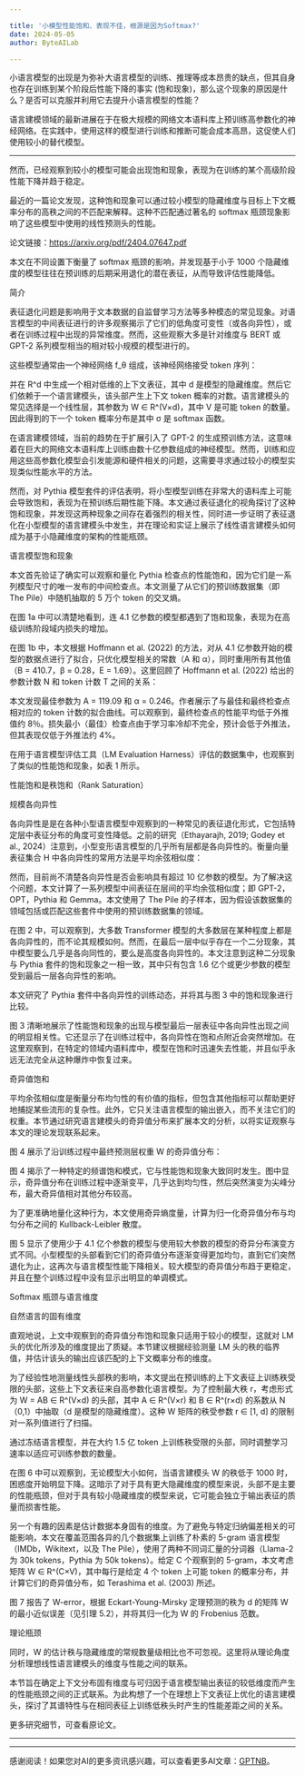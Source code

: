 ```yaml
---

title: '小模型性能饱和、表现不佳，根源是因为Softmax?'
date: 2024-05-05
author: ByteAILab

---
```


小语言模型的出现是为弥补大语言模型的训练、推理等成本昂贵的缺点，但其自身也存在训练到某个阶段后性能下降的事实 (饱和现象)，那么这个现象的原因是什么？是否可以克服并利用它去提升小语言模型的性能？

语言建模领域的最新进展在于在极大规模的网络文本语料库上预训练高参数化的神经网络。在实践中，使用这样的模型进行训练和推断可能会成本高昂，这促使人们使用较小的替代模型。

---
然而，已经观察到较小的模型可能会出现饱和现象，表现为在训练的某个高级阶段性能下降并趋于稳定。

最近的一篇论文发现，这种饱和现象可以通过较小模型的隐藏维度与目标上下文概率分布的高秩之间的不匹配来解释。这种不匹配通过著名的 softmax 瓶颈现象影响了这些模型中使用的线性预测头的性能。

论文链接：https://arxiv.org/pdf/2404.07647.pdf

本文在不同设置下衡量了 softmax 瓶颈的影响，并发现基于小于 1000 个隐藏维度的模型往往在预训练的后期采用退化的潜在表征，从而导致评估性能降低。

简介

表征退化问题是影响用于文本数据的自监督学习方法等多种模态的常见现象。对语言模型的中间表征进行的许多观察揭示了它们的低角度可变性（或各向异性），或者在训练过程中出现的异常维度。然而，这些观察大多是针对维度与 BERT 或 GPT-2 系列模型相当的相对较小规模的模型进行的。

这些模型通常由一个神经网络 f_θ 组成，该神经网络接受 token 序列：

并在 R^d 中生成一个相对低维的上下文表征，其中 d 是模型的隐藏维度。然后它们依赖于一个语言建模头，该头部产生上下文 token 概率的对数。语言建模头的常见选择是一个线性层，其参数为 W ∈ R^(V×d)，其中 V 是可能 token 的数量。因此得到的下一个 token 概率分布是其中 σ 是 softmax 函数。

在语言建模领域，当前的趋势在于扩展引入了 GPT-2 的生成预训练方法，这意味着在巨大的网络文本语料库上训练由数十亿参数组成的神经模型。然而，训练和应用这些高参数化模型会引发能源和硬件相关的问题，这需要寻求通过较小的模型实现类似性能水平的方法。

然而，对 Pythia 模型套件的评估表明，将小型模型训练在非常大的语料库上可能会导致饱和，表现为在预训练后期性能下降。本文通过表征退化的视角探讨了这种饱和现象，并发现这两种现象之间存在着强烈的相关性，同时进一步证明了表征退化在小型模型的语言建模头中发生，并在理论和实证上展示了线性语言建模头如何成为基于小隐藏维度的架构的性能瓶颈。

语言模型饱和现象

本文首先验证了确实可以观察和量化 Pythia 检查点的性能饱和，因为它们是一系列模型尺寸的唯一发布的中间检查点。本文测量了从它们的预训练数据集（即 The Pile）中随机抽取的 5 万个 token 的交叉熵。

在图 1a 中可以清楚地看到，连 4.1 亿参数的模型都遇到了饱和现象，表现为在高级训练阶段域内损失的增加。

在图 1b 中，本文根据 Hoffmann et al. (2022) 的方法，对从 4.1 亿参数开始的模型的数据点进行了拟合，只优化模型相关的常数（A 和 α），同时重用所有其他值（B = 410.7，β = 0.28，E = 1.69）。这里回顾了 Hoffmann  et al. (2022) 给出的参数计数 N 和 token 计数 T 之间的关系：

本文发现最佳参数为 A = 119.09 和 α = 0.246。作者展示了与最佳和最终检查点相对应的 token 计数的拟合曲线。可以观察到，最终检查点的性能平均低于外推值约 8％。损失最小（最佳）检查点由于学习率冷却不完全，预计会低于外推法，但其表现仅低于外推法约 4%。

在用于语言模型评估工具（LM Evaluation Harness）评估的数据集中，也观察到了类似的性能饱和现象，如表 1 所示。

性能饱和是秩饱和（Rank Saturation）

规模各向异性

各向异性是是在各种小型语言模型中观察到的一种常见的表征退化形式，它包括特定层中表征分布的角度可变性降低。之前的研究（Ethayarajh, 2019; Godey et al., 2024）注意到，小型变形语言模型的几乎所有层都是各向异性的。衡量向量表征集合 H 中各向异性的常用方法是平均余弦相似度：

然而，目前尚不清楚各向异性是否会影响具有超过 10 亿参数的模型。为了解决这个问题，本文计算了一系列模型中间表征在层间的平均余弦相似度；即 GPT-2，OPT，Pythia 和 Gemma。本文使用了 The Pile 的子样本，因为假设该数据集的领域包括或匹配这些套件中使用的预训练数据集的领域。

在图 2 中，可以观察到，大多数 Transformer 模型的大多数层在某种程度上都是各向异性的，而不论其规模如何。然而，在最后一层中似乎存在一个二分现象，其中模型要么几乎是各向同性的，要么是高度各向异性的。本文注意到这种二分现象与 Pythia 套件的饱和现象之一相一致，其中只有包含 1.6 亿个或更少参数的模型受到最后一层各向异性的影响。

本文研究了 Pythia 套件中各向异性的训练动态，并将其与图 3 中的饱和现象进行比较。

图 3 清晰地展示了性能饱和现象的出现与模型最后一层表征中各向异性出现之间的明显相关性。它还显示了在训练过程中，各向异性在饱和点附近会突然增加。在这里观察到，在特定的领域内语料库中，模型在饱和时迅速失去性能，并且似乎永远无法完全从这种爆炸中恢复过来。

奇异值饱和

平均余弦相似度是衡量分布均匀性的有价值的指标，但包含其他指标可以帮助更好地捕捉某些流形的复杂性。此外，它只关注语言模型的输出嵌入，而不关注它们的权重。本节通过研究语言建模头的奇异值分布来扩展本文的分析，以将实证观察与本文的理论发现联系起来。

图 4 展示了沿训练过程中最终预测层权重 W 的奇异值分布：

图 4 揭示了一种特定的频谱饱和模式，它与性能饱和现象大致同时发生。图中显示，奇异值分布在训练过程中逐渐变平，几乎达到均匀性，然后突然演变为尖峰分布，最大奇异值相对其他分布较高。

为了更准确地量化这种行为，本文使用奇异熵度量，计算为归一化奇异值分布与均匀分布之间的 Kullback-Leibler 散度。

图 5 显示了使用少于 4.1 亿个参数的模型与使用较大参数的模型的奇异分布演变方式不同。小型模型的头部看到它们的奇异值分布逐渐变得更加均匀，直到它们突然退化为止，这再次与语言模型性能下降相关。较大模型的奇异值分布趋于更稳定，并且在整个训练过程中没有显示出明显的单调模式。

Softmax 瓶颈与语言维度

自然语言的固有维度

直观地说，上文中观察到的奇异值分布饱和现象只适用于较小的模型，这就对 LM 头的优化所涉及的维度提出了质疑。本节建议根据经验测量 LM 头的秩的临界值，并估计该头的输出应该匹配的上下文概率分布的维度。

为了经验性地测量线性头部秩的影响，本文提出在预训练的上下文表征上训练秩受限的头部，这些上下文表征来自高参数化语言模型。为了控制最大秩 r，考虑形式为 W = AB ∈ R^(V×d) 的头部，其中 A ∈ R^(V×r) 和 B ∈ R^(r×d) 的系数从 N（0,1）中抽取（d 是模型的隐藏维度）。这种 W 矩阵的秩受参数 r ∈ [1, d] 的限制对一系列值进行了扫描。

通过冻结语言模型，并在大约 1.5 亿 token 上训练秩受限的头部，同时调整学习速率以适应可训练参数的数量。

在图 6 中可以观察到，无论模型大小如何，当语言建模头 W 的秩低于 1000 时，困惑度开始明显下降。这暗示了对于具有更大隐藏维度的模型来说，头部不是主要的性能瓶颈，但对于具有较小隐藏维度的模型来说，它可能会独立于输出表征的质量而损害性能。

另一个有趣的因素是估计数据本身固有的维度。为了避免与特定归纳偏差相关的可能影响，本文在覆盖范围各异的几个数据集上训练了朴素的 5-gram 语言模型（IMDb，Wikitext，以及 The Pile），使用了两种不同词汇量的分词器（Llama-2 为 30k tokens，Pythia 为 50k tokens）。给定 C 个观察到的 5-gram，本文考虑矩阵 W ∈ R^(C×V)，其中每行是给定 4 个 token 上可能 token 的概率分布，并计算它们的奇异值分布，如 Terashima et al. (2003) 所述。

图 7 报告了 W-error，根据 Eckart-Young-Mirsky 定理预测的秩为 d 的矩阵 W 的最小近似误差（见引理 5.2），并将其归一化为 W 的 Frobenius 范数。

理论瓶颈

同时，W 的估计秩与隐藏维度的常规数量级相比也不可忽视。这里将从理论角度分析理想线性语言建模头的维度与性能之间的联系。

本节旨在确定上下文分布固有维度与可归因于语言模型输出表征的较低维度而产生的性能瓶颈之间的正式联系。为此构想了一个在理想上下文表征上优化的语言建模头，探讨了其谱特性与在相同表征上训练低秩头时产生的性能差距之间的关系。

更多研究细节，可查看原论文。

---
---
感谢阅读！如果您对AI的更多资讯感兴趣，可以查看更多AI文章：[GPTNB](https://gptnb.com)。